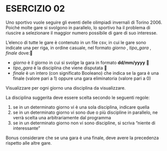# ESERCIZIO 02

Uno sportivo vuole seguire gli eventi delle olimpiadi invernali di Torino 2006. 
Poiché molte gare si svolgono in parallelo, lo sportivo ha il problema di riuscire a selezionare il maggior numero possibile di gare di suo interesse.

L’elenco di tutte le gare è contenuto in un file csv, in cui le gare sono indicate una per riga,
 in ordine casuale, nel formato _giorno_ , _tipo_gara_ , _finale_ dove:
 
- _giorno_ è il giorno in cui si svolge la gara in formato __dd/mm/yyyy__

- _tipo_gara_ è la disciplina che viene disputata 

- _finale_ è un intero (con significato Booleano) che indica se la gara è una finale (valore pari a 1) oppure una gara eliminatoria (valore pari a 0)


Visualizzare per ogni giorno una disciplina da visualizzare.

La disciplina suggerita deve essere scelta secondo le seguenti regole:

1.  se in un determinato giorno vi è una sola disciplina, indicare quella
2.  se in un determinato giorno vi sono due o più discipline in parallelo, ne verrà scelta una arbitrariamente dal programma
3.  se in un determinato giorno non vi sono discipline, si scriva “niente di interessante”

Bonus considerare che se una gara è una finale, deve avere la precedenza rispetto alle altre gare.